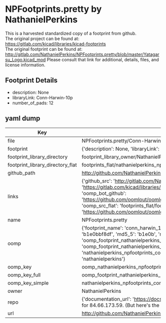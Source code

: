 # NPFootprints.pretty by NathanielPerkins  
This is a harvested standardized copy of a footprint from github.  
The original project can be found at:  
https://gitlab.com/kicad/libraries/kicad-footprints  
The original footprint can be found at:
http://gitlab.com/NathanielPerkins/NPFootprints.pretty/blob/master/Yatagarsu_Logo.kicad_mod
Please consult that link for additional, details, files, and license information.  
## Footprint Details
* description: None  
* libraryLink: Conn-Harwin-10p  
* number_of_pads: 12  
## yaml dump  
| Key | Value |  
| --- | --- |  
| file | NPFootprints.pretty/Conn-Harwin-10p.kicad_mod |  
| footprint | {'description': None, 'libraryLink': 'Conn-Harwin-10p', 'number_of_pads': 12} |  
| footprint_library_directory | footprint_library_owner/NathanielPerkins_NPFootprints.pretty |  
| footprint_library_directory_flat | footprints_flat/nathanielperkins_npfootprints_conn_harwin_10p/working |  
| github_path | http://github.com/NathanielPerkins/NPFootprints.pretty/blob/master/Conn-Harwin-10p.kicad_mod |  
| links | {'github_src': 'http://gitlab.com/NathanielPerkins/NPFootprints.pretty/blob/master/Yatagarsu_Logo.kicad_mod', 'github_src_repo': 'https://gitlab.com/kicad/libraries/kicad-footprints', 'oomp_bot': 'footprints/nathanielperkins_npfootprints_conn_harwin_10p/working', 'oomp_bot_github': 'https://github.com/oomlout/oomlout_oomp_footprint_bot/tree/main/footprints/nathanielperkins_npfootprints_conn_harwin_10p/working', 'oomp_src_flat': 'footprints_flat/footprints_flat/nathanielperkins_npfootprints_conn_harwin_10p/working', 'oomp_src_flat_github': 'https://github.com/oomlout/oomlout_oomp_footprint_src/tree/main/footprints_flat/nathanielperkins_npfootprints_conn_harwin_10p/working'} |  
| name | NPFootprints.pretty |  
| oomp | {'footprint_name': 'conn_harwin_10p', 'library_name': 'npfootprints', 'md5': 'b1e0bbf8dfdb70b6f77a457f10b6ccf0', 'md5_10': 'b1e0bbf8df', 'md5_5': 'b1e0b', 'md5_6': 'b1e0bb', 'oomp_key': 'oomp_nathanielperkins_npfootprints_conn_harwin_10p', 'oomp_key_extra': 'oomp_footprint_nathanielperkins_npfootprints_conn_harwin_10p', 'oomp_key_full': 'oomp_footprint_nathanielperkins_npfootprints_conn_harwin_10p_b1e0bb', 'oomp_key_simple': 'nathanielperkins_npfootprints_conn_harwin_10p', 'original_filename': 'NPFootprints.pretty/Conn-Harwin-10p.kicad_mod', 'owner_name': 'nathanielperkins'} |  
| oomp_key | oomp_nathanielperkins_npfootprints_conn_harwin_10p |  
| oomp_key_full | oomp_footprint_nathanielperkins_npfootprints_conn_harwin_10p |  
| oomp_key_simple | nathanielperkins_npfootprints_conn_harwin_10p |  
| owner | NathanielPerkins |  
| repo | {'documentation_url': 'https://docs.github.com/rest/overview/resources-in-the-rest-api#rate-limiting', 'message': "API rate limit exceeded for 84.66.173.59. (But here's the good news: Authenticated requests get a higher rate limit. Check out the documentation for more details.)"} |  
| url | http://github.com/NathanielPerkins/NPFootprints.pretty |  

